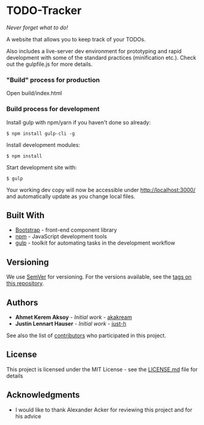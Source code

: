 # TODO-Tracker

*Never forget what to do!*

A website that allows you to keep track of your TODOs.

Also includes a live-server dev environment for prototyping and rapid development with some of the standard practices (minification etc.). 
Check out the gulpfile.js for more details.

### "Build" process for production

Open build/index.html

### Build process for development

Install gulp with npm/yarn if you haven't done so already:

```
$ npm install gulp-cli -g
```

Install development modules:

```
$ npm install
```

Start development site with:

```
$ gulp
```
Your working dev copy will now be accessible under [http://localhost:3000/](http://localhost:3000/) and automatically update as you change local files.

## Built With

* [Bootstrap](https://getbootstrap.com/) - front-end component library
* [npm](https://www.npmjs.com/) - JavaScript development tools
* [gulp](https://gulpjs.com/) - toolkit for automating tasks in the development workflow

## Versioning

We use [SemVer](http://semver.org/) for versioning. For the versions available, see the [tags on this repository](https://github.com/akakream/TODO-Tracker/tags). 

## Authors

* **Ahmet Kerem Aksoy** - *Initial work* - [akakream](https://github.com/akakream)
* **Justin Lennart Hauser** - *Initial work* - [just-h](https://github.com/just-h)

See also the list of [contributors](https://github.com/akakream/TODO-Tracker/contributors) who participated in this project.

## License

This project is licensed under the MIT License - see the [LICENSE.md](LICENSE.md) file for details

## Acknowledgments

* I would like to thank Alexander Acker for reviewing this project and for his advice 